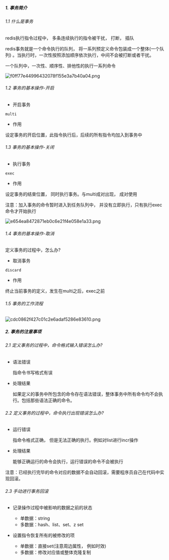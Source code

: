 ##### 1. 事务简介

###### 1.1 什么是事务

redis执行指令过程中， 多条连续执行的指令被干扰， 打断， 插队

redis事务就是一个命令执行的队列， 将一系列预定义命令包装成一个整体(一个队列) 。当执行时，一次性按照添加顺序依次执行，中间不会被打断或者干扰。

一个队列中，一次性、顺序性、排他性的执行一系列命令

![f0ff77e44996432078f155e3a7b40a04.png](https://tva1.sinaimg.cn/large/007S8ZIlgy1gh5vwaenkdj30u404sjrl.jpg)

###### 1.2 事务的基本操作-开启

- 开启事务

```
multi
```

- 作用

设定事务的开启位置，此指令执行后，后续的所有指令均加入到事务中

###### 1.3 事务的基本操作-关闭

- 执行事务

```
exec
```

- 作用

设定事务的结束位置， 同时执行事务。与multi成对出现， 成对使用

注意：加入事务的命令暂时进入到任务队列中， 并没有立即执行，只有执行exec命令才开始执行

![e654ea8472871eb0c6e21f4e058e1a33.png](https://tva1.sinaimg.cn/large/007S8ZIlgy1gh5vwkinz0j30ey0dyglx.jpg)

###### 1.4 事务的基本操作-取消

定义事务的过程中，怎么办?

- 取消事务

```
discard
```

- 作用

终止当前事务的定义，发生在multi之后，exec之前

###### 1.5 事务的工作流程

![cdc0862f427c01c2e6adaf5286e83610.png](https://tva1.sinaimg.cn/large/007S8ZIlgy1gh5vwtpxzoj30ve0fcaar.jpg)

##### 2. 事务的注意事项

###### 2.1 定义事务的过程中，命令格式输入错误怎么办?

- 语法错误

	指命令书写格式有误

- 处理结果

	如果定义的事务中所包含的命令存在语法错误，整体事务中所有命令均不会执行。包括那些语法正确的命令。

###### 2.2 定义事务的过程中，命令执行出现错误怎么办?

- 运行错误
	
	指命令格式正确， 但是无法正确的执行。例如对list进行incr操作

- 处理结果

	能够正确运行的命令会执行，运行错误的命令不会被执行


注意：已经执行完毕的命令对应的数据不会自动回滚，需要程序员自己在代码中实现回滚。

###### 2.3 手动进行事务回滚

- 记录操作过程中被影响的数据之前的状态
	
	- 单数据：string
	- 多数据：hash、list、set、z set

- 设置指令恢复所有的被修改的项

	- 单数据：直接set(注意周边属性， 例如时效)
	- 多数据：修改对应值或整体克隆复制